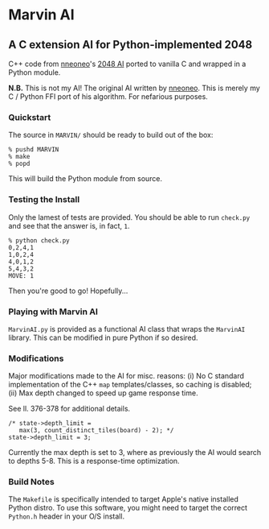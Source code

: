 # Marvin AI
## A C extension AI for Python-implemented 2048

C++ code from [nneoneo](https://github.com/nneonneo "nneoneo")'s [2048 AI](https://github.com/nneonneo/2048-ai "2048-ai") ported to vanilla C and wrapped in a Python module.

**N.B.** This is not my AI! The original AI written by [nneoneo](https://github.com/nneonneo "nneoneo"). This is merely my C / Python FFI port of his algorithm. For nefarious purposes.


### Quickstart

The source in `MARVIN/` should be ready to build out of the box:

```
% pushd MARVIN
% make
% popd
```

This will build the Python module from source.

### Testing the Install

Only the lamest of tests are provided. You should be able to run `check.py` and see that the answer is, in fact, `1`.

```
% python check.py
0,2,4,1
1,0,2,4
4,0,1,2
5,4,3,2
MOVE: 1
```

Then you're good to go! Hopefully...


### Playing with Marvin AI

`MarvinAI.py` is provided as a functional AI class that wraps the `MarvinAI` library. This can be modified in pure Python if so desired.


### Modifications

Major modifications made to the AI for misc. reasons: (i) No C standard implementation of the C++ `map` templates/classes, so caching is disabled; (ii) Max depth changed to speed up game response time.

See ll. 376-378 for additional details.

```
/* state->depth_limit =
   max(3, count_distinct_tiles(board) - 2); */
state->depth_limit = 3; 
```

Currently the max depth is set to 3, where as previously the AI would search to depths 5-8. This is a response-time optimization.


### Build Notes

The `Makefile` is specifically intended to target Apple's native installed Python distro. To use this software, you might need to target the correct `Python.h` header in your O/S install.
